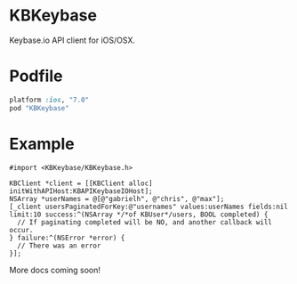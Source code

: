 KBKeybase
=====

Keybase.io API client for iOS/OSX.

# Podfile

```ruby
platform :ios, "7.0"
pod "KBKeybase"
```

# Example

```objc
#import <KBKeybase/KBKeybase.h>

KBClient *client = [[KBClient alloc] initWithAPIHost:KBAPIKeybaseIOHost];
NSArray *userNames = @[@"gabrielh", @"chris", @"max"];
[_client usersPaginatedForKey:@"usernames" values:userNames fields:nil limit:10 success:^(NSArray */*of KBUser*/users, BOOL completed) {
  // If paginating completed will be NO, and another callback will occur.
} failure:^(NSError *error) {
  // There was an error
}];
```

More docs coming soon!
